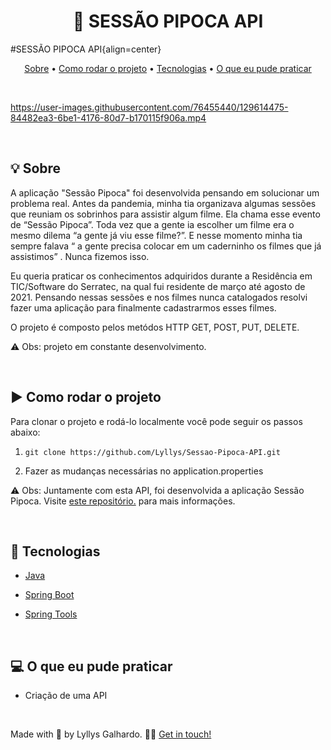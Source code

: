 <h1 align="center">🍿 SESSÃO PIPOCA API </h1>
#SESSÃO PIPOCA API{align=center}

<br />

<p align="center">
 <a href="#sobre">Sobre</a> •
 <a href="#rodarProjeto">Como rodar o projeto</a> •
 <a href="#tecnologias">Tecnologias</a> • 
 <a href="#aprendizado">O que eu pude praticar</a>  
</p>

<br />

https://user-images.githubusercontent.com/76455440/129614475-84482ea3-6be1-4176-80d7-b170115f906a.mp4

<br />

<h2 id="sobre">💡 Sobre</h2>

A aplicação "Sessão Pipoca" foi desenvolvida pensando em solucionar um problema real. Antes da pandemia, minha tia organizava algumas sessões que reuniam os sobrinhos para assistir algum filme. Ela chama esse evento de “Sessão Pipoca”. Toda vez que a gente ia escolher um filme era o mesmo dilema “a gente já viu esse filme?”. E nesse momento minha tia sempre falava “ a gente precisa colocar em um caderninho os filmes que já assistimos” . Nunca fizemos isso.

Eu queria praticar os conhecimentos adquiridos durante a Residência em TIC/Software do Serratec, na qual fui residente de março até agosto de 2021. Pensando nessas sessões e nos filmes nunca catalogados resolvi fazer uma aplicação para finalmente cadastrarmos esses filmes.

O projeto é composto pelos metódos HTTP GET, POST, PUT, DELETE. 

⚠ Obs: projeto em constante desenvolvimento. 

<br />

<h2 id="rodarProjeto">▶ Como rodar o projeto</h2>
Para clonar o projeto e rodá-lo localmente você pode seguir os passos abaixo:

1. `git clone https://github.com/Lyllys/Sessao-Pipoca-API.git`

2. Fazer as mudanças necessárias no application.properties

⚠ Obs: Juntamente com esta API, foi desenvolvida a aplicação Sessão Pipoca. Visite [este repositório.](https://github.com/Lyllys/Sessao-Pipoca) para mais informações. 

<br />

<h2 id="tecnologias">🚀 Tecnologias</h2>

* [Java](https://www.java.com/pt-BR/)

* [Spring Boot](https://spring.io/projects/spring-boot)

* [Spring Tools](https://spring.io/tools)

<br />

<h2 id="aprendizado">💻 O que eu pude praticar</h2>

* Criação de uma API

<br />

Made with 💜 by Lyllys Galhardo. 👋🏽 [Get in touch!](https://www.linkedin.com/in/lyllysgalhardo)
